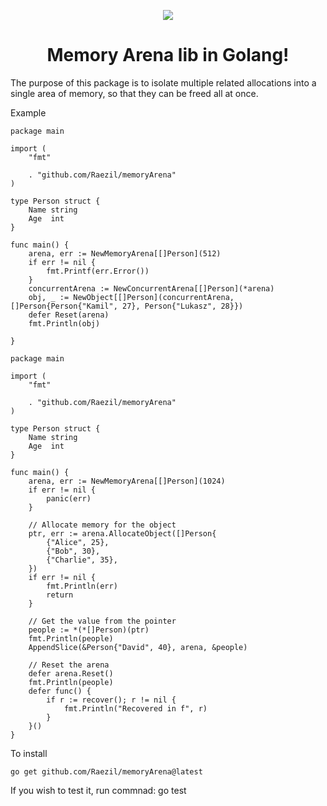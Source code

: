 <p align="center">
  <img src="https://github.com/user-attachments/assets/c7f6f25b-e0ce-4159-be8e-7865c6e63236">
</p>


<h1 align="center">Memory Arena lib in Golang!</h1>
The purpose of this package is to isolate multiple related allocations into a single area of memory, so that they can be freed all at once.



Example
```
package main

import (
	"fmt"

	. "github.com/Raezil/memoryArena"
)

type Person struct {
	Name string
	Age  int
}

func main() {
	arena, err := NewMemoryArena[[]Person](512)
	if err != nil {
		fmt.Printf(err.Error())
	}
	concurrentArena := NewConcurrentArena[[]Person](*arena)
	obj, _ := NewObject[[]Person](concurrentArena, []Person{Person{"Kamil", 27}, Person{"Lukasz", 28}})
	defer Reset(arena)
	fmt.Println(obj)

}
```

```
package main

import (
	"fmt"

	. "github.com/Raezil/memoryArena"
)

type Person struct {
	Name string
	Age  int
}

func main() {
	arena, err := NewMemoryArena[[]Person](1024)
	if err != nil {
		panic(err)
	}

	// Allocate memory for the object
	ptr, err := arena.AllocateObject([]Person{
		{"Alice", 25},
		{"Bob", 30},
		{"Charlie", 35},
	})
	if err != nil {
		fmt.Println(err)
		return
	}

	// Get the value from the pointer
	people := *(*[]Person)(ptr)
	fmt.Println(people)
	AppendSlice(&Person{"David", 40}, arena, &people)

	// Reset the arena
	defer arena.Reset()
	fmt.Println(people)
	defer func() {
		if r := recover(); r != nil {
			fmt.Println("Recovered in f", r)
		}
	}()
}
```

To install 
```
go get github.com/Raezil/memoryArena@latest
```

If you wish to test it, run commnad: go test
